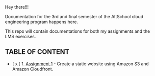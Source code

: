 Hey there!!!

Documentation for the 3rd and final semester of the AltSchool cloud engineering program happens here.

This repo will contain documentations for both my assignments and the LMS exercises.

## TABLE OF CONTENT

- [ x ] 1. [Assignment 1](./01-Assignment-01/) - Create a static website using Amazon S3 and Amazon Cloudfront.

